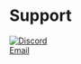 # Support

[![Discord](https://img.shields.io/discord/1020663521530351627?logo=discord&logoColor=94ABFC&label=Discord&color=7289DA)](https://discord.gg/BcXFAVKJZQ)<br />
[Email](mailto:contact@wixonic.fr)
